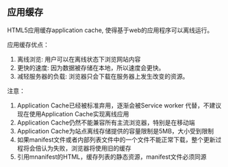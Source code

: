 
## 应用缓存
HTML5应用缓存application cache, 使得基于web的应用程序可以离线运行。

应用缓存优点：
1. 离线浏览: 用户可以在离线状态下浏览网站内容
2. 更快的速度: 因为数据被存储在本地，所以速度会更快。
3. 减轻服务器的负载: 浏览器只会下载在服务器上发生改变的资源。

注意：
1. Application Cache已经被标准弃用，逐渐会被Service worker 代替，不建议现在使用Application Cache实现离线应用
2. Application Cache仍然不能兼容所有主流浏览器，特别是在移动端
3. Application Cache为站点离线存储提供的容量限制是5MB，大小受到限制
4. 如果manifest文件或者内部列表文件中的一个文件不能正常下载，整个更新过程将会倍认为失败，浏览器将使用旧的缓存
5. 引用mnanifest的HTML，缓存列表的静态资源，manifest文件必须同源
